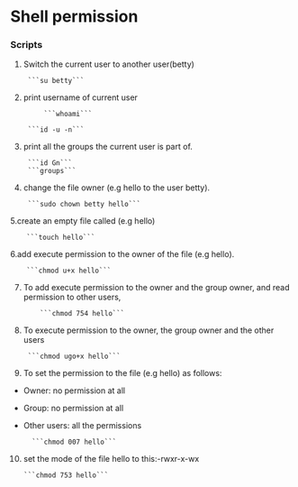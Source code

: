 # Shell permission
### Scripts
1. Switch the current user to another user(betty)

		```su betty```

2. print username of current user

       		```whoami```
      
  		```id -u -n```

3. print all the groups the current user is part of.

		```id Gn```	
		```groups```

4. change the file owner (e.g hello to the user betty).

		```sudo chown betty hello```

5.create an empty file called (e.g hello)

		```touch hello```

6.add execute permission to the owner of the file (e.g hello).

		```chmod u+x hello```

 7. To add execute permission to the owner and the group owner, and read permission to other users,		

			```chmod 754 hello```

8. To execute permission to the owner, the group owner and the other users

		```chmod ugo+x hello```

9. To set the permission to the file (e.g hello) as follows:

* Owner: no permission at all
* Group: no permission at all
* Other users: all the permissions

		```chmod 007 hello```

10. set the mode of the file hello to this:-rwxr-x-wx
 
		```chmod 753 hello```
